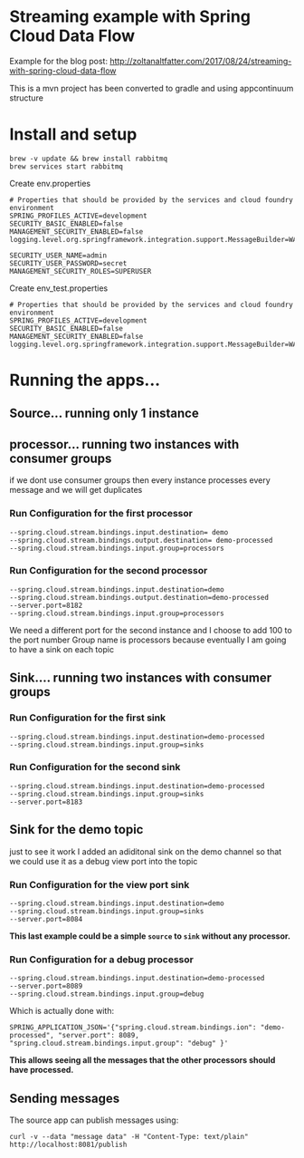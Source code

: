 # Streaming example with Spring Cloud Data Flow

Example for the blog post: http://zoltanaltfatter.com/2017/08/24/streaming-with-spring-cloud-data-flow

This is a mvn project has been converted to gradle and using appcontinuum structure

# Install and setup
```
brew -v update && brew install rabbitmq
brew services start rabbitmq
```

Create env.properties
```
# Properties that should be provided by the services and cloud foundry environment
SPRING_PROFILES_ACTIVE=development
SECURITY_BASIC_ENABLED=false
MANAGEMENT_SECURITY_ENABLED=false
logging.level.org.springframework.integration.support.MessageBuilder=WARN

SECURITY_USER_NAME=admin
SECURITY_USER_PASSWORD=secret
MANAGEMENT_SECURITY_ROLES=SUPERUSER
```

Create env_test.properties
```
# Properties that should be provided by the services and cloud foundry environment
SPRING_PROFILES_ACTIVE=development
SECURITY_BASIC_ENABLED=false
MANAGEMENT_SECURITY_ENABLED=false
logging.level.org.springframework.integration.support.MessageBuilder=WARN
```
# Running the apps...

 ## Source... running only 1 instance

 ## processor... running two instances with consumer groups
 if we dont use consumer groups then every instance processes
 every message and we will get duplicates

 ### Run Configuration for the first processor
 ```
 --spring.cloud.stream.bindings.input.destination= demo
 --spring.cloud.stream.bindings.output.destination= demo-processed
 --spring.cloud.stream.bindings.input.group=processors
 ```

### Run Configuration for the second processor
```
--spring.cloud.stream.bindings.input.destination=demo
--spring.cloud.stream.bindings.output.destination=demo-processed
--server.port=8182
--spring.cloud.stream.bindings.input.group=processors
```

We need a different port for the second instance and I choose to add 100 to the port number
Group name is processors because eventually I am going to have
a sink on each topic

## Sink.... running two instances with consumer groups

### Run Configuration for the first sink
```
--spring.cloud.stream.bindings.input.destination=demo-processed
--spring.cloud.stream.bindings.input.group=sinks
```

### Run Configuration for the second sink
```
--spring.cloud.stream.bindings.input.destination=demo-processed
--spring.cloud.stream.bindings.input.group=sinks
--server.port=8183
```

## Sink for the demo topic
just to see it work I added an adiditonal sink on
the demo channel so that we could use it as a debug
view port into the topic

### Run Configuration for the view port sink
```
--spring.cloud.stream.bindings.input.destination=demo
--spring.cloud.stream.bindings.input.group=sinks
--server.port=8084
```

**This last example could be a simple `source` to `sink` without any
processor.**

### Run Configuration for a debug processor
```
--spring.cloud.stream.bindings.input.destination=demo-processed
--server.port=8089
--spring.cloud.stream.bindings.input.group=debug
```
Which is actually done with:
```
SPRING_APPLICATION_JSON='{"spring.cloud.stream.bindings.ion": "demo-processed", "server.port": 8089, "spring.cloud.stream.bindings.input.group": "debug" }'
```

**This allows seeing all the messages that the other
processors should have processed.**

## Sending messages

The source app can publish messages using:
```
curl -v --data "message data" -H "Content-Type: text/plain" http://localhost:8081/publish
```